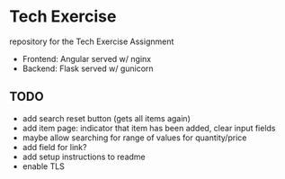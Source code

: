 # Tech Exercise

repository for the Tech Exercise Assignment

- Frontend: Angular served w/ nginx
- Backend: Flask served w/ gunicorn

## TODO
- add search reset button (gets all items again)
- add item page: indicator that item has been added, clear input fields
- maybe allow searching for range of values for quantity/price
- add field for link?
- add setup instructions to readme
- enable TLS